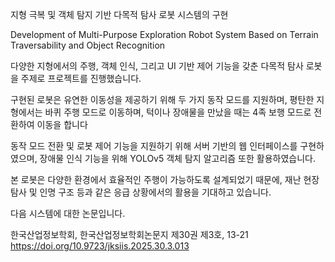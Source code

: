 지형 극복 및 객체 탐지 기반 다목적 탐사 로봇 시스템의 구현

Development of Multi-Purpose Exploration Robot System Based on Terrain Traversability and Object Recognition

다양한 지형에서의 주행, 객체 인식, 그리고 UI 기반 제어 기능을 갖춘 다목적 탐사 로봇을 주제로 프로젝트를 진행했습니다.

구현된 로봇은 유연한 이동성을 제공하기 위해 두 가지 동작 모드를 지원하며, 평탄한 지형에서는 바퀴 주행 모드로 이동하며, 턱이나 장애물을 만났을 때는 4족 보행 모드로 전환하여 이동을 합니다

동작 모드 전환 및 로봇 제어 기능을 지원하기 위해 서버 기반의 웹 인터페이스를 구현하였으며, 장애물 인식 기능을 위해 YOLOv5 객체 탐지 알고리즘 또한 활용하였습니다. 

본 로봇은 다양한 환경에서 효율적인 주행이 가능하도록 설계되었기 때문에, 재난 현장 탐사 및 인명 구조 등과 같은 응급 상황에서의 활용을 기대하고 있습니다.

다음 시스템에 대한 논문입니다.

한국산업정보학회, 한국산업정보학회논문지 제30권 제3호, 13-21
https://doi.org/10.9723/jksiis.2025.30.3.013
